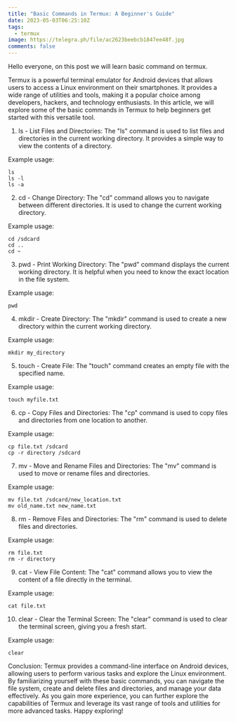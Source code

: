 ```yaml
---
title: "Basic Commands in Termux: A Beginner's Guide"
date: 2023-05-03T06:25:10Z
tags:
  - termux
image: https://telegra.ph/file/ac2623beebcb1847ee48f.jpg
comments: false
---
```

Hello everyone, on this post we will learn basic command on termux.

Termux is a powerful terminal emulator for Android devices that allows users to access a Linux environment on their smartphones. It provides a wide range of utilities and tools, making it a popular choice among developers, hackers, and technology enthusiasts. In this article, we will explore some of the basic commands in Termux to help beginners get started with this versatile tool.

1. ls - List Files and Directories:
The "ls" command is used to list files and directories in the current working directory. It provides a simple way to view the contents of a directory.

Example usage:
```
ls
ls -l
ls -a
```

2. cd - Change Directory:
The "cd" command allows you to navigate between different directories. It is used to change the current working directory.

Example usage:
```
cd /sdcard
cd ..
cd ~
```

3. pwd - Print Working Directory:
The "pwd" command displays the current working directory. It is helpful when you need to know the exact location in the file system.

Example usage:
```
pwd
```

4. mkdir - Create Directory:
The "mkdir" command is used to create a new directory within the current working directory.

Example usage:
```
mkdir my_directory
```

5. touch - Create File:
The "touch" command creates an empty file with the specified name.

Example usage:
```
touch myfile.txt
```

6. cp - Copy Files and Directories:
The "cp" command is used to copy files and directories from one location to another.

Example usage:
```
cp file.txt /sdcard
cp -r directory /sdcard
```

7. mv - Move and Rename Files and Directories:
The "mv" command is used to move or rename files and directories.

Example usage:
```
mv file.txt /sdcard/new_location.txt
mv old_name.txt new_name.txt
```

8. rm - Remove Files and Directories:
The "rm" command is used to delete files and directories.

Example usage:
```
rm file.txt
rm -r directory
```

9. cat - View File Content:
The "cat" command allows you to view the content of a file directly in the terminal.

Example usage:
```
cat file.txt
```

10. clear - Clear the Terminal Screen:
The "clear" command is used to clear the terminal screen, giving you a fresh start.

Example usage:
```
clear
```

Conclusion:
Termux provides a command-line interface on Android devices, allowing users to perform various tasks and explore the Linux environment. By familiarizing yourself with these basic commands, you can navigate the file system, create and delete files and directories, and manage your data effectively. As you gain more experience, you can further explore the capabilities of Termux and leverage its vast range of tools and utilities for more advanced tasks. Happy exploring!
